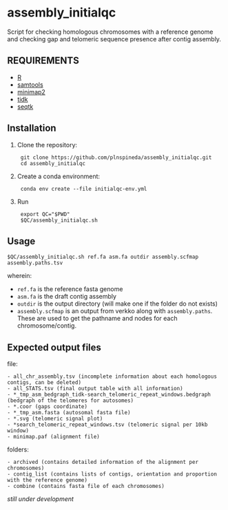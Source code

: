 # assembly_initialqc
Script for checking homologous chromosomes with a reference genome and checking gap and telomeric sequence presence after contig assembly. 

## REQUIREMENTS

- [R](https://www.r-project.org)
- [samtools](http://www.htslib.org)
- [minimap2](https://github.com/lh3/minimap2)
- [tidk](https://github.com/tolkit/telomeric-identifier)
- [seqtk](https://github.com/lh3/seqtk)

## Installation

1. Clone the repository:

        git clone https://github.com/plnspineda/assembly_initialqc.git
        cd assembly_initialqc

2. Create a conda environment:

        conda env create --file initialqc-env.yml

3. Run

        export QC="$PWD"
        $QC/assembly_initialqc.sh

## Usage

    $QC/assembly_initialqc.sh ref.fa asm.fa outdir assembly.scfmap assembly.paths.tsv 

wherein:

- `ref.fa` is the reference fasta genome
- `asm.fa` is the draft contig assembly
- `outdir` is the output directory (will make one if the folder do not exists)
- `assembly.scfmap` is an output from verkko along with `assembly.paths`. These are used to get the pathname and nodes for each chromosome/contig.

## Expected output files

file:

    - all_chr_assembly.tsv (incomplete information about each homologous contigs, can be deleted)
    - all_STATS.tsv (final output table with all information)
    - *_tmp_asm_bedgraph_tidk-search_telomeric_repeat_windows.bedgraph (bedgraph of the telomeres for autosomes)
    - *.coor (gaps coordinate)
    - *_tmp_asm.fasta (autosomal fasta file)
    - *.svg (telomeric signal plot)
    - *search_telomeric_repeat_windows.tsv (telomeric signal per 10kb window)
    - minimap.paf (alignment file)

folders:

    - archived (contains detailed information of the alignment per chromosomes)
    - contig_list (contains lists of contigs, orientation and proportion with the reference genome)
    - combine (contains fasta file of each chromosomes)

*still under development*
